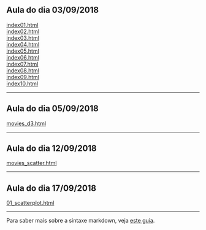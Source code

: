 ## Aula do dia 03/09/2018

[index01.html](basic/index01.html)<br>
[index02.html](basic/index02.html)<br>
[index03.html](basic/index03.html)<br>
[index04.html](basic/index04.html)<br>
[index05.html](basic/index05.html)<br>
[index06.html](basic/index06.html)<br>
[index07.html](basic/index07.html)<br>
[index08.html](basic/index08.html)<br>
[index09.html](basic/index09.html)<br>
[index10.html](basic/index10.html)<br>

---

## Aula do dia 05/09/2018

[movies_d3.html](d3_intro/movies_d3.html)<br>


---

## Aula do dia 12/09/2018

[movies_scatter.html](d3_scale/movies_scatter.html)<br>

---

## Aula do dia 17/09/2018

[01_scatterplot.html](d3_update/01_scatterplot.html)<br>

---
Para saber mais sobre a sintaxe markdown, veja [este guia](https://guides.github.com/features/mastering-markdown/).
